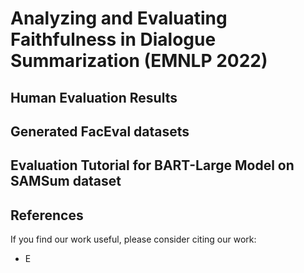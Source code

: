 # Analyzing and Evaluating Faithfulness in Dialogue Summarization (EMNLP 2022)

## Human Evaluation Results

## Generated FacEval datasets



## Evaluation Tutorial for BART-Large Model on SAMSum dataset

## References

If you find our work useful, please consider citing our work:
- E